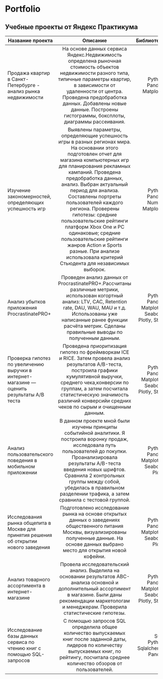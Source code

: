# Portfolio
## Учебные проекты от Яндекс Практикума


| Название проекта      | Описание                | Библиотеки |
| ------------- |:------------------:| -----:|
|Продажа квартир в Санкт-Петербурге - анализ рынка недвижимости|На основе данных сервиса Яндекс.Недвижимость определена рыночная стоимость объектов недвижимости разного типа, типичные параметры квартир, в зависимости от удаленности от центра. Проведена предобработка данных. Добавлены новые данные. Построены гистограммы, боксплоты, диаграммы рассеивания.|Python, Pandas, Matplotlib |  
|Изучение закономерностей, определяющих успешность игр|Выявлены параметры, определяющие успешность игры в разных регионах мира. На основании этого подготовлен отчет для магазина компьютерных игр для планирования рекламных кампаний. Проведена предобработка данных, анализ. Выбран актуальный период для анализа. Составлены портреты пользователей каждого региона. Проверены гипотезы: средние пользовательские рейтинги платформ Xbox One и PC одинаковые; средние пользовательские рейтинги жанров Action и Sports разные. При анализе использовала критерий Стьюдента для независимых выборок.|Python, Pandas, NumPy, Matplotlib|
|Анализ убытков приложения ProcrastinatePRO+|Проведен анализ данных от ProcrastinatePRO+.Рассчитаны различные метрики, использован когортный анализ: LTV, CAC, Retention rate, DAU, WAU, MAU и т.д. Использованы уже написанные ранее функции расчёта метрик. Сделаны правильные выводы по полученным данным.|Python, Pandas, Matplotlib, Seaborn, Plotly, Stats|
Проверка гипотез по увеличению выручки в интернет-магазине —оценить результаты A/B теста| Проведена приоритизация гипотез по фреймворкам ICE и RICE. Затем провела анализ результатов A/B-теста, построила графики кумулятивной выручки, среднего чека,конверсии по группам, а затем посчитала статистическую значимость различий конверсийи средних чеков по сырым и очищенным данным. |Python, Pandas, Matplotlib, Seaborn, Plotly, Stats |
|Анализ пользовательского поведения в мобильном приложении|В данном проекте мной были изучены принципы событийной аналитики. Я построила воронку продаж, исследовала путь пользователей до покупки. Проанализировала результаты A/B-теста введения новых шрифтов. Сравнила 2 контрольных группы между собой, убедилась в правильном разделении трафика, а затем сравнила с тестовой группой.|Python, Pandas, Matplotlib, Seaborn, Plotly|
|Исследования рынка общепита в Москве для принятия решения об открытии нового заведения|Подготовлено исследование рынка на основе открытых данных о заведениях общественного питания Москвы, визуализированы полученные данные. На основе данных выбрано место для открытия новой кофейни.|Python, Pandas, Matplotlib, Seaborn, Plotly|
|Анализ товарного ассортимента в интернет-магазине|Провела исследовательский анализ. Выделила на основании результатов АВС-анализа основной и дополнительный ассортимент в магазине. Были даны рекомендации маркетологам и менеджерам. Проверила статистические гипотезы. |Python, Pandas, Matplotlib, Seaborn, Plotly, Stats|
|Исследование базы данных сервиса по чтению книг с помощью SQL-запросов|С помощью запросов SQL определила общее количество выпускаемых книг после заданной даты, лидеров по количеству выпускаемых книг, по рейтингу, посчитала среднее количество обзоров от пользователей. |SQL, Python, Sqlalchemy, Pandas|
